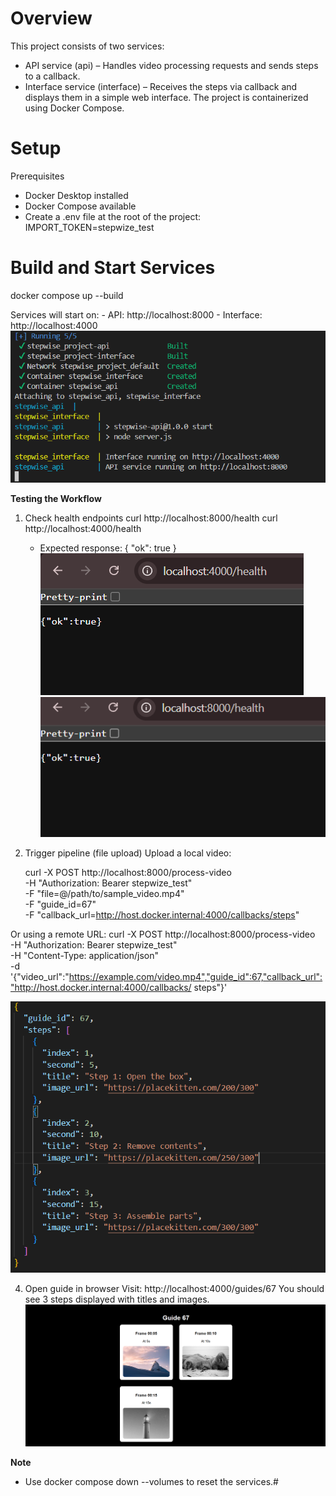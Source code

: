 # **Overview**

This project consists of two services:
 - API service (api) – Handles video processing requests and sends steps to a callback.
 - Interface service (interface) – Receives the steps via callback and displays them in a simple web interface.
The project is containerized using Docker Compose.

# **Setup**
   Prerequisites
   - Docker Desktop installed
   - Docker Compose available
 - Create a .env file at the root of the project: IMPORT_TOKEN=stepwize_test


# **Build and Start Services**
   docker compose up --build

   Services will start on:
     - API: http://localhost:8000
     - Interface: http://localhost:4000
     ![api working](screenshots/api.png)

 **Testing the Workflow**
1. Check health endpoints
   curl http://localhost:8000/health
   curl http://localhost:4000/health

   - Expected response:
      { "ok": true }
      ![4000](screenshots/4000.png)
      ![8000](./screenshots/8000.png)

2. Trigger pipeline (file upload)
 Upload a local video:

   curl -X POST http://localhost:8000/process-video \
     -H "Authorization: Bearer stepwize_test" \
     -F "file=@/path/to/sample_video.mp4" \
     -F "guide_id=67" \
     -F "callback_url=http://host.docker.internal:4000/callbacks/steps"

 Or using a remote URL:
   curl -X POST http://localhost:8000/process-video \
     -H "Authorization: Bearer stepwize_test" \
     -H "Content-Type: application/json" \
     -d '{"video_url":"https://example.com/video.mp4","guide_id":67,"callback_url":"http://host.docker.internal:4000/callbacks/   steps"}'


![received json file](screenshots/jsonfile.png)

4. Open guide in browser
   Visit:
     http://localhost:4000/guides/67
   You should see 3 steps displayed with titles and images.
      ![frontend](screenshots/output.png)

**Note**
   - Use docker compose down --volumes 
      to reset the services.#
